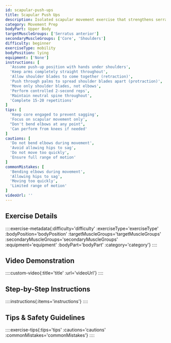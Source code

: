 ```yaml
---
id: scapular-push-ups
title: Scapular Push Ups
description: Isolated scapular movement exercise that strengthens serratus anterior and improves shoulder blade control, crucial for overhead stability and pressing movements.
category: Movement Prep
bodyPart: Upper Body
targetMuscleGroups: ['Serratus anterior']
secondaryMuscleGroups: ['Core', 'Shoulders']
difficulty: beginner
exerciseType: mobility
bodyPosition: lying
equipment: ['None']
instructions: [
  'Assume push-up position with hands under shoulders',
  'Keep arms completely straight throughout',
  'Allow shoulder blades to come together (retraction)',
  'Push through palms to spread shoulder blades apart (protraction)',
  'Move only shoulder blades, not elbows',
  'Perform controlled 2-second reps',
  'Maintain neutral spine throughout',
  'Complete 15-20 repetitions'
]
tips: [
  'Keep core engaged to prevent sagging',
  'Focus on scapular movement only',
  "Don't bend elbows at any point",
  'Can perform from knees if needed'
]
cautions: [
  'Do not bend elbows during movement',
  'Avoid allowing hips to sag',
  'Do not move too quickly',
  'Ensure full range of motion'
]
commonMistakes: [
  'Bending elbows during movement',
  'Allowing hips to sag',
  'Moving too quickly',
  'Limited range of motion'
]
videoUrl: ''
---
```


## Exercise Details

::::exercise-metadata{:difficulty='difficulty' :exerciseType='exerciseType' :bodyPosition='bodyPosition' :targetMuscleGroups='targetMuscleGroups' :secondaryMuscleGroups='secondaryMuscleGroups' :equipment='equipment' :bodyPart='bodyPart' :category='category'}
::::

## Video Demonstration

::::custom-video{:title='title' :url='videoUrl'}
::::

## Step-by-Step Instructions

::::instructions{:items='instructions'}
::::

## Tips & Safety Guidelines

::::exercise-tips{:tips='tips' :cautions='cautions' :commonMistakes='commonMistakes'}
::::
